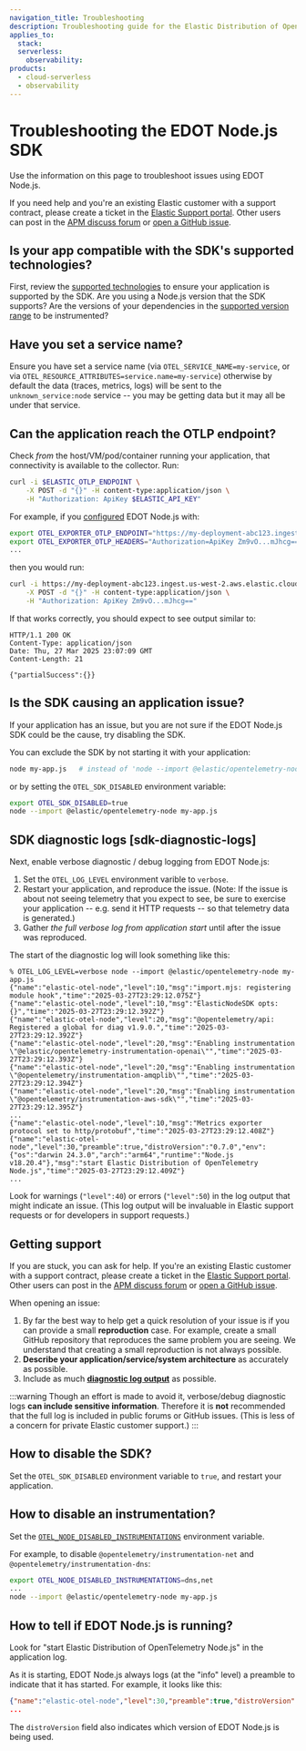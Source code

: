 ```yaml
---
navigation_title: Troubleshooting
description: Troubleshooting guide for the Elastic Distribution of OpenTelemetry Node.js (EDOT Node.js).
applies_to:
  stack:
  serverless:
    observability:
products:
  - cloud-serverless
  - observability
---
```


# Troubleshooting the EDOT Node.js SDK

Use the information on this page to troubleshoot issues using EDOT Node.js.

If you need help and you're an existing Elastic customer with a support contract, please create a ticket in the [Elastic Support portal](https://support.elastic.co/customers/s/login/). Other users can post in the [APM discuss forum](https://discuss.elastic.co/c/apm) or [open a GitHub issue](https://github.com/elastic/elastic-otel-node/issues).


## Is your app compatible with the SDK's supported technologies?

First, review the [supported technologies](./supported-technologies.md) to ensure your application is supported by the SDK. Are you using a Node.js version that the SDK supports? Are the versions of your dependencies in the [supported version range](./supported-technologies.md#instrumentations) to be instrumented?


## Have you set a service name?

Ensure you have set a service name (via `OTEL_SERVICE_NAME=my-service`, or via `OTEL_RESOURCE_ATTRIBUTES=service.name=my-service`) otherwise by default the data (traces, metrics, logs) will be sent to the `unknown_service:node` service -- you may be getting data but it may all be under that service.


## Can the application reach the OTLP endpoint?

Check *from* the host/VM/pod/container running your application, that connectivity is available to the collector.
Run:

```bash
curl -i $ELASTIC_OTLP_ENDPOINT \
    -X POST -d "{}" -H content-type:application/json \
    -H "Authorization: ApiKey $ELASTIC_API_KEY"
```

For example, if you [configured](./configuration.md#basic-configuration) EDOT Node.js with:

```bash
export OTEL_EXPORTER_OTLP_ENDPOINT="https://my-deployment-abc123.ingest.us-west-2.aws.elastic.cloud"
export OTEL_EXPORTER_OTLP_HEADERS="Authorization=ApiKey Zm9vO...mJhcg=="
...
```

then you would run:

```bash
curl -i https://my-deployment-abc123.ingest.us-west-2.aws.elastic.cloud \
    -X POST -d "{}" -H content-type:application/json \
    -H "Authorization: ApiKey Zm9vO...mJhcg=="
```

If that works correctly, you should expect to see output similar to:

```
HTTP/1.1 200 OK
Content-Type: application/json
Date: Thu, 27 Mar 2025 23:07:09 GMT
Content-Length: 21

{"partialSuccess":{}}
```


## Is the SDK causing an application issue?

If your application has an issue, but you are not sure if the EDOT Node.js SDK
could be the cause, try disabling the SDK.

You can exclude the SDK by not starting it with your application:

```bash
node my-app.js   # instead of 'node --import @elastic/opentelemetry-node my-app.js'
```

or by setting the `OTEL_SDK_DISABLED` environment variable:

```bash
export OTEL_SDK_DISABLED=true
node --import @elastic/opentelemetry-node my-app.js
```


## SDK diagnostic logs [sdk-diagnostic-logs]

Next, enable verbose diagnostic / debug logging from EDOT Node.js:

1. Set the `OTEL_LOG_LEVEL` environment varible to `verbose`.
2. Restart your application, and reproduce the issue. (Note: If the issue is about not seeing telemetry that you expect to see, be sure to exercise your application -- e.g. send it HTTP requests -- so that telemetry data is generated.)
3. Gather *the full verbose log from application start* until after the issue was reproduced.

The start of the diagnostic log will look something like this:

```
% OTEL_LOG_LEVEL=verbose node --import @elastic/opentelemetry-node my-app.js
{"name":"elastic-otel-node","level":10,"msg":"import.mjs: registering module hook","time":"2025-03-27T23:29:12.075Z"}
{"name":"elastic-otel-node","level":10,"msg":"ElasticNodeSDK opts: {}","time":"2025-03-27T23:29:12.392Z"}
{"name":"elastic-otel-node","level":20,"msg":"@opentelemetry/api: Registered a global for diag v1.9.0.","time":"2025-03-27T23:29:12.392Z"}
{"name":"elastic-otel-node","level":20,"msg":"Enabling instrumentation \"@elastic/opentelemetry-instrumentation-openai\"","time":"2025-03-27T23:29:12.393Z"}
{"name":"elastic-otel-node","level":20,"msg":"Enabling instrumentation \"@opentelemetry/instrumentation-amqplib\"","time":"2025-03-27T23:29:12.394Z"}
{"name":"elastic-otel-node","level":20,"msg":"Enabling instrumentation \"@opentelemetry/instrumentation-aws-sdk\"","time":"2025-03-27T23:29:12.395Z"}
...
{"name":"elastic-otel-node","level":10,"msg":"Metrics exporter protocol set to http/protobuf","time":"2025-03-27T23:29:12.408Z"}
{"name":"elastic-otel-node","level":30,"preamble":true,"distroVersion":"0.7.0","env":{"os":"darwin 24.3.0","arch":"arm64","runtime":"Node.js v18.20.4"},"msg":"start Elastic Distribution of OpenTelemetry Node.js","time":"2025-03-27T23:29:12.409Z"}
...
```

Look for warnings (`"level":40`) or errors (`"level":50`) in the log output that might indicate an issue.
(This log output will be invaluable in Elastic support requests or for developers in support requests.)


## Getting support

If you are stuck, you can ask for help.  If you're an existing Elastic customer with a support contract, please create a ticket in the [Elastic Support portal](https://support.elastic.co/customers/s/login/). Other users can post in the [APM discuss forum](https://discuss.elastic.co/c/apm) or [open a GitHub issue](https://github.com/elastic/elastic-otel-node/issues).

When opening an issue:

1. By far the best way to help get a quick resolution of your issue is if you can provide a small **reproduction** case. For example, create a small GitHub repository that reproduces the same problem you are seeing. We understand that creating a small reproduction is not always possible.
2. **Describe your application/service/system architecture** as accurately as possible.
3. Include as much **[diagnostic log output](#sdk-diagnostic-logs)** as possible.

:::warning
Though an effort is made to avoid it, verbose/debug diagnostic logs **can include sensitive information**. Therefore it is **not** recommended that the full log is included in public forums or GitHub issues. (This is less of a concern for private Elastic customer support.)
:::

## How to disable the SDK?

Set the `OTEL_SDK_DISABLED` environment variable to `true`, and restart your application.

## How to disable an instrumentation?

Set the [`OTEL_NODE_DISABLED_INSTRUMENTATIONS`](./configuration.md#otel_node_disabledenabled_instrumentations-details) environment variable.

For example, to disable `@opentelemetry/instrumentation-net` and `@opentelemetry/instrumentation-dns`:

```bash
export OTEL_NODE_DISABLED_INSTRUMENTATIONS=dns,net
...
node --import @elastic/opentelemetry-node my-app.js
```

## How to tell if EDOT Node.js is running?

Look for "start Elastic Distribution of OpenTelemetry Node.js" in the application log.

As it is starting, EDOT Node.js always logs (at the "info" level) a preamble to indicate that it has started. For example, it looks like this:

```json
{"name":"elastic-otel-node","level":30,"preamble":true,"distroVersion":"0.7.0","env":{"os":"darwin 24.3.0","arch":"arm64","runtime":"Node.js v18.20.4"},"msg":"start Elastic Distribution of OpenTelemetry Node.js","time":"2025-03-27T22:14:08.288Z"}
...
```

The `distroVersion` field also indicates which version of EDOT Node.js is being used.


